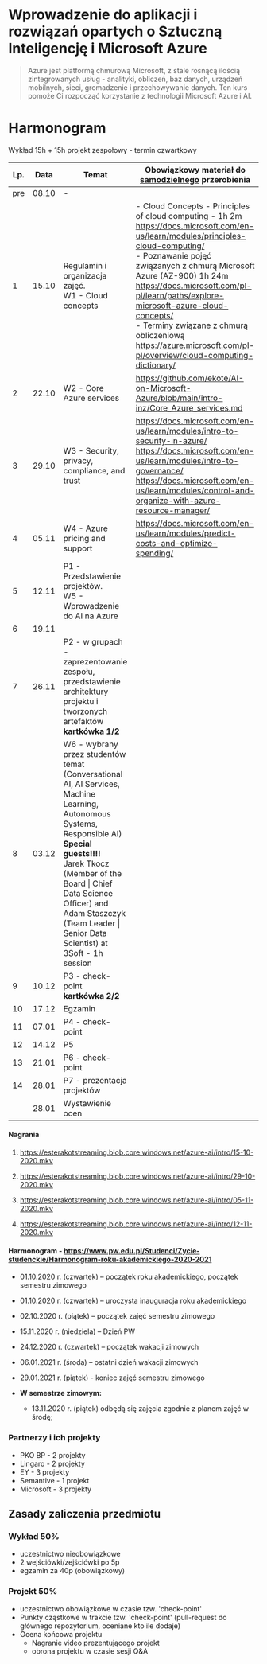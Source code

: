 # Wprowadzenie do aplikacji i rozwiązań opartych o Sztuczną Inteligencję i Microsoft Azure




> Azure jest platformą chmurową Microsoft, z stale rosnącą ilością zintegrowanych usług - analityki, obliczeń, baz danych, urządzeń mobilnych, sieci, gromadzenie i przechowywanie danych. Ten kurs pomoże Ci rozpocząć korzystanie z technologii Microsoft Azure i AI.



# Harmonogram

Wykład 15h + 15h projekt zespołowy - termin czwartkowy

| Lp.  | Data  | Temat                                                        | Obowiązkowy materiał do <u>samodzielnego</u> przerobienia    |
| ---- | ----- | ------------------------------------------------------------ | ------------------------------------------------------------ |
| pre  | 08.10 | -                                                            |                                                              |
| 1    | 15.10 | Regulamin i organizacja zajęć. <br>W1 - Cloud concepts       | - Cloud Concepts - Principles of cloud computing - 1h 2m https://docs.microsoft.com/en-us/learn/modules/principles-cloud-computing/ <br> - Poznawanie pojęć związanych z chmurą Microsoft Azure (AZ-900) 1h 24m https://docs.microsoft.com/pl-pl/learn/paths/explore-microsoft-azure-cloud-concepts/ <br>- Terminy związane z chmurą obliczeniową https://azure.microsoft.com/pl-pl/overview/cloud-computing-dictionary/ |
| 2    | 22.10 | W2 - Core Azure services                                     | https://github.com/ekote/AI-on-Microsoft-Azure/blob/main/intro-inz/Core_Azure_services.md |
| 3    | 29.10 | W3 - Security, privacy, compliance, and trust                | https://docs.microsoft.com/en-us/learn/modules/intro-to-security-in-azure/  <br> https://docs.microsoft.com/en-us/learn/modules/intro-to-governance/ <br> https://docs.microsoft.com/en-us/learn/modules/control-and-organize-with-azure-resource-manager/ <br> |
| 4    | 05.11 | W4 - Azure pricing and support                               | https://docs.microsoft.com/en-us/learn/modules/predict-costs-and-optimize-spending/ |
| 5    | 12.11 | P1 - Przedstawienie projektów. <br> W5 - Wprowadzenie do AI na Azure |                                                              |
| 6    | 19.11 |                                                              |                                                              |
| 7    | 26.11 | P2 - w grupach - zaprezentowanie zespołu, przedstawienie architektury projektu i tworzonych artefaktów <br> **kartkówka 1/2** |                                                              |
| 8    | 03.12 | W6  - wybrany przez studentów temat (Conversational AI, AI Services, Machine Learning, Autonomous Systems, Responsible AI)<br> **Special guests!!!!** <br> Jarek Tkocz (Member of the Board \| Chief Data Science Officer) and Adam Staszczyk (Team Leader \| Senior Data Scientist) at 3Soft - 1h session <br> |                                                              |
| 9    | 10.12 | P3 - check-point <br/> **kartkówka 2/2**                     |                                                              |
| 10   | 17.12 | Egzamin                                                      |                                                              |
| 11   | 07.01 | P4 - check-point                                             |                                                              |
| 12   | 14.12 | P5                                                           |                                                              |
| 13   | 21.01 | P6 - check-point                                             |                                                              |
| 14   | 28.01 | P7 - prezentacja projektów                                   |                                                              |
|      | 28.01 | Wystawienie ocen                                             |                                                              |
#### Nagrania

1. https://esterakotstreaming.blob.core.windows.net/azure-ai/intro/15-10-2020.mkv

2. https://esterakotstreaming.blob.core.windows.net/azure-ai/intro/29-10-2020.mkv

3. https://esterakotstreaming.blob.core.windows.net/azure-ai/intro/05-11-2020.mkv

4. https://esterakotstreaming.blob.core.windows.net/azure-ai/intro/12-11-2020.mkv

   

#### Harmonogram - https://www.pw.edu.pl/Studenci/Zycie-studenckie/Harmonogram-roku-akademickiego-2020-2021 

- 01.10.2020 r. (czwartek) – początek roku akademickiego, początek semestru zimowego

- 01.10.2020 r. (czwartek) – uroczysta inauguracja roku akademickiego

- 02.10.2020 r. (piątek) – początek zajęć semestru zimowego

- 15.11.2020 r. (niedziela) – Dzień PW

- 24.12.2020 r. (czwartek) – początek wakacji zimowych

- 06.01.2021 r. (środa) – ostatni dzień wakacji zimowych

- 29.01.2021 r. (piątek) - koniec zajęć semestru zimowego

- **W semestrze zimowym:**

  - 13.11.2020 r. (piątek) odbędą się zajęcia zgodnie z planem zajęć w środę;

    

### Partnerzy i ich projekty

- PKO BP - 2 projekty 
- Lingaro - 2 projekty
- EY - 3 projekty
- Semantive - 1 projekt
- Microsoft - 3 projekty



## Zasady zaliczenia przedmiotu

### Wykład 50%

- uczestnictwo nieobowiązkowe
- 2 wejściówki/zejściówki po 5p
- egzamin za 40p (obowiązkowy)



### Projekt 50%

- uczestnictwo obowiązkowe w czasie tzw. 'check-point'
- Punkty cząstkowe w trakcie tzw. 'check-point' (pull-request do głównego repozytorium, oceniane kto ile dodaje)
- Ocena końcowa projektu
  - Nagranie video prezentującego projekt
  - obrona projektu w czasie sesji Q&A 
